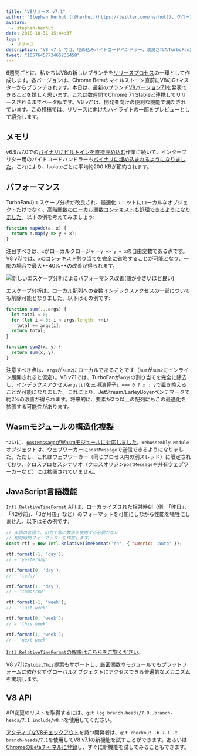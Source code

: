```yaml
---
title: "V8リリース v7.1"
author: "Stephan Herhut ([@herhut](https://twitter.com/herhut)), クローン作成者のクローン"
avatars:
  - stephan-herhut
date: 2018-10-31 15:44:37
tags:
  - リリース
description: "V8 v7.1 では、埋め込みバイトコードハンドラー、改良されたTurboFanエスケープ分析、postMessage(wasmModule)、Intl.RelativeTimeFormat、そしてglobalThisが導入されています！"
tweet: "1057645773465235458"
---
```

6週間ごとに、私たちはV8の新しいブランチを[リリースプロセス](/docs/release-process)の一環として作成します。各バージョンは、Chrome Betaのマイルストーン直前にV8のGitマスターからブランチされます。本日は、最新のブランチ[V8バージョン7.1](https://chromium.googlesource.com/v8/v8.git/+log/branch-heads/7.1)を発表できることを嬉しく思います。これは数週間でChrome 71 Stableと連携してリリースされるまでベータ版です。V8 v7.1は、開発者向けの便利な機能で満たされています。この投稿では、リリースに向けたハイライトの一部をプレビューとして紹介します。

<!--truncate-->
## メモリ

v6.9/v7.0での[バイナリにビルトインを直接埋め込む](https://v8.dev/blog/embedded-builtins)作業に続いて、インタープリター用のバイトコードハンドラーも[バイナリに埋め込まれるようになりました](https://bugs.chromium.org/p/v8/issues/detail?id=8068)。これにより、Isolateごとに平均約200 KBが節約されます。

## パフォーマンス

TurboFanのエスケープ分析が改良され、最適化ユニットにローカルなオブジェクトだけでなく、[高階関数のローカル関数コンテキストも処理できるようになりました](https://bit.ly/v8-turbofan-context-sensitive-js-operators)。以下の例を考えてみましょう:

```js
function mapAdd(a, x) {
  return a.map(y => y + x);
}
```

注目すべきは、`x`がローカルクロージャー`y => y + x`の自由変数である点です。V8 v7.1では、`x`のコンテキスト割り当てを完全に省略することが可能となり、一部の場合で最大**40%**の改善が得られます。

![新しいエスケープ分析によるパフォーマンス改善(値が小さいほど良い)](/_img/v8-release-71/improved-escape-analysis.svg)

エスケープ分析は、ローカル配列への変数インデックスアクセスの一部についても削除可能となりました。以下はその例です:

```js
function sum(...args) {
  let total = 0;
  for (let i = 0; i < args.length; ++i)
    total += args[i];
  return total;
}

function sum2(x, y) {
  return sum(x, y);
}
```

注意すべき点は、`args`が`sum2`にローカルであることです（`sum`が`sum2`にインライン展開されると仮定）。V8 v7.1では、TurboFanが`args`の割り当てを完全に除去し、インデックスアクセス`args[i]`を三項演算子`i === 0 ? x : y`で置き換えることが可能になりました。これにより、JetStream/EarleyBoyerベンチマークで約2%の改善が得られます。将来的に、要素が2つ以上の配列にもこの最適化を拡張する可能性があります。

## Wasmモジュールの構造化複製

ついに、[`postMessage`がWasmモジュールに対応しました](https://github.com/WebAssembly/design/pull/1074)。`WebAssembly.Module`オブジェクトは、ウェブワーカーに`postMessage`で送信できるようになりました。ただし、これはウェブワーカー（同じプロセス内の別スレッド）に限定されており、クロスプロセスシナリオ（クロスオリジン`postMessage`や共有ウェブワーカーなど）には拡張されていません。

## JavaScript言語機能

[`Intl.RelativeTimeFormat` API](/features/intl-relativetimeformat)は、ローカライズされた相対時刻（例: 「昨日」、「42秒前」、「3か月後」など）のフォーマットを可能にしながら性能を犠牲にしません。以下はその例です:

```js
// 英語の言語で、出力で常に数値を使用する必要がない
// 相対時間フォーマッターを作成します。
const rtf = new Intl.RelativeTimeFormat('en', { numeric: 'auto' });

rtf.format(-1, 'day');
// → 'yesterday'

rtf.format(0, 'day');
// → 'today'

rtf.format(1, 'day');
// → 'tomorrow'

rtf.format(-1, 'week');
// → 'last week'

rtf.format(0, 'week');
// → 'this week'

rtf.format(1, 'week');
// → 'next week'
```

[`Intl.RelativeTimeFormat`の解説はこちらをご覧ください](/features/intl-relativetimeformat)。

V8 v7.1は[`globalThis`提案](/features/globalthis)もサポートし、厳密関数やモジュールでもプラットフォームに依存せずグローバルオブジェクトにアクセスできる普遍的なメカニズムを実現します。

## V8 API

API変更のリストを取得するには、`git log branch-heads/7.0..branch-heads/7.1 include/v8.h`を使用してください。

[アクティブなV8チェックアウト](/docs/source-code#using-git)を持つ開発者は、`git checkout -b 7.1 -t branch-heads/7.1`を使用してV8 v7.1の新機能を試すことができます。あるいは[ChromeのBetaチャネルに登録](https://www.google.com/chrome/browser/beta.html)し、すぐに新機能を試してみることもできます。
